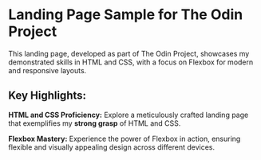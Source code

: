 # Landing Page Sample for The Odin Project

This landing page, developed as part of The Odin Project, showcases my demonstrated skills in HTML and CSS, with a focus on Flexbox for modern and responsive layouts.

## Key Highlights:

**HTML and CSS Proficiency:** Explore a meticulously crafted landing page that exemplifies my **strong grasp** of HTML and CSS.

**Flexbox Mastery:**</span> Experience the power of Flexbox in action, ensuring flexible and visually appealing design across different devices.
